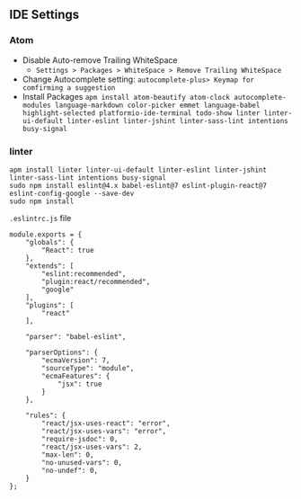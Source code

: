 ## IDE Settings

### Atom
* Disable Auto-remove Trailing WhiteSpace
  * `Settings > Packages > WhiteSpace > Remove Trailing WhiteSpace`
* Change Autocomplete setting: `autocomplete-plus> Keymap for comfirming a suggestion`
* Install Packages
`apm install atom-beautify atom-clock autocomplete-modules language-markdown color-picker emmet language-babel highlight-selected platformio-ide-terminal todo-show linter linter-ui-default linter-eslint linter-jshint linter-sass-lint intentions busy-signal `

### linter
```
apm install linter linter-ui-default linter-eslint linter-jshint linter-sass-lint intentions busy-signal
sudo npm install eslint@4.x babel-eslint@7 eslint-plugin-react@7 eslint-config-google --save-dev
sudo npm install
```

`.eslintrc.js`  file
```
module.exports = {
    "globals": {
        "React": true
    },
    "extends": [
        "eslint:recommended",
        "plugin:react/recommended",
        "google"
    ],
    "plugins": [
        "react"
    ],

    "parser": "babel-eslint",

    "parserOptions": {
        "ecmaVersion": 7,
        "sourceType": "module",
        "ecmaFeatures": {
            "jsx": true
        }
    },

    "rules": {
        "react/jsx-uses-react": "error",
        "react/jsx-uses-vars": "error",
        "require-jsdoc": 0,
        "react/jsx-uses-vars": 2,
        "max-len": 0,
        "no-unused-vars": 0,
        "no-undef": 0,
    }
};

```
